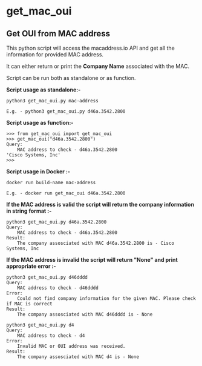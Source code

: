# get_mac_oui
## Get OUI from MAC address

This python script will access the macaddress.io API and get all the information for provided MAC address.

It can either return or print the **Company Name** associated with the MAC.

Script can be run both as standalone or as function. 

**Script usage as standalone:-**
```
python3 get_mac_oui.py mac-address

E.g. - python3 get_mac_oui.py d46a.3542.2800
````

**Script usage as function:-**
```
>>> from get_mac_oui import get_mac_oui
>>> get_mac_oui("d46a.3542.2800")
Query:
	MAC address to check - d46a.3542.2800
'Cisco Systems, Inc'
>>>
```

**Script usage in Docker :-**
```
docker run build-name mac-address 

E.g. - docker run get_mac_oui d46a.3542.2800
````

**If the MAC address is valid the script will return the company information in string format :-**

```
python3 get_mac_oui.py d46a.3542.2800
Query:
	MAC address to check - d46a.3542.2800
Result:
	The company assosciated with MAC d46a.3542.2800 is - Cisco Systems, Inc
```

**If the MAC address is invalid the script will return "None" and print appropriate error :-**

```
python3 get_mac_oui.py d46dddd
Query:
	MAC address to check - d46dddd
Error:
	Could not find company information for the given MAC. Please check if MAC is correct
Result:
	The company assosciated with MAC d46dddd is - None
```

```
python3 get_mac_oui.py d4
Query:
	MAC address to check - d4
Error:
	Invalid MAC or OUI address was received.
Result:
	The company assosciated with MAC d4 is - None
```
